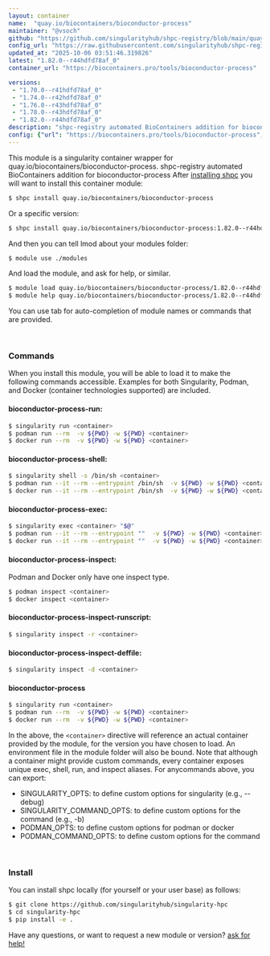```yaml
---
layout: container
name:  "quay.io/biocontainers/bioconductor-process"
maintainer: "@vsoch"
github: "https://github.com/singularityhub/shpc-registry/blob/main/quay.io/biocontainers/bioconductor-process/container.yaml"
config_url: "https://raw.githubusercontent.com/singularityhub/shpc-registry/main/quay.io/biocontainers/bioconductor-process/container.yaml"
updated_at: "2025-10-06 03:51:46.319826"
latest: "1.82.0--r44hdfd78af_0"
container_url: "https://biocontainers.pro/tools/bioconductor-process"

versions:
 - "1.70.0--r41hdfd78af_0"
 - "1.74.0--r42hdfd78af_0"
 - "1.76.0--r43hdfd78af_0"
 - "1.78.0--r43hdfd78af_0"
 - "1.82.0--r44hdfd78af_0"
description: "shpc-registry automated BioContainers addition for bioconductor-process"
config: {"url": "https://biocontainers.pro/tools/bioconductor-process", "maintainer": "@vsoch", "description": "shpc-registry automated BioContainers addition for bioconductor-process", "latest": {"1.82.0--r44hdfd78af_0": "sha256:578c10d9b7b7c935a3d682eb3c5caf6b4532ac8dc179539f80d60d1849483e3a"}, "tags": {"1.70.0--r41hdfd78af_0": "sha256:b9508b3f6fa4bc635cd05232199eae182a1b5a66299a14e6791feaf39e629a43", "1.74.0--r42hdfd78af_0": "sha256:54e1f382d1dff3d9b27e504760537414cfcae3e9b70a89d851ecc65c43f563c5", "1.76.0--r43hdfd78af_0": "sha256:002eed6bc15eddccc699447c38c25a25df12fa9a924dbae29023aac129499a93", "1.78.0--r43hdfd78af_0": "sha256:939553da25ee12c33b0ba12c472bb6190f73e9159b5948f291ba5d99f6ea9606", "1.82.0--r44hdfd78af_0": "sha256:578c10d9b7b7c935a3d682eb3c5caf6b4532ac8dc179539f80d60d1849483e3a"}, "docker": "quay.io/biocontainers/bioconductor-process"}
---
```


This module is a singularity container wrapper for quay.io/biocontainers/bioconductor-process.
shpc-registry automated BioContainers addition for bioconductor-process
After [installing shpc](#install) you will want to install this container module:


```bash
$ shpc install quay.io/biocontainers/bioconductor-process
```

Or a specific version:

```bash
$ shpc install quay.io/biocontainers/bioconductor-process:1.82.0--r44hdfd78af_0
```

And then you can tell lmod about your modules folder:

```bash
$ module use ./modules
```

And load the module, and ask for help, or similar.

```bash
$ module load quay.io/biocontainers/bioconductor-process/1.82.0--r44hdfd78af_0
$ module help quay.io/biocontainers/bioconductor-process/1.82.0--r44hdfd78af_0
```

You can use tab for auto-completion of module names or commands that are provided.

<br>

### Commands

When you install this module, you will be able to load it to make the following commands accessible.
Examples for both Singularity, Podman, and Docker (container technologies supported) are included.

#### bioconductor-process-run:

```bash
$ singularity run <container>
$ podman run --rm  -v ${PWD} -w ${PWD} <container>
$ docker run --rm  -v ${PWD} -w ${PWD} <container>
```

#### bioconductor-process-shell:

```bash
$ singularity shell -s /bin/sh <container>
$ podman run --it --rm --entrypoint /bin/sh  -v ${PWD} -w ${PWD} <container>
$ docker run --it --rm --entrypoint /bin/sh  -v ${PWD} -w ${PWD} <container>
```

#### bioconductor-process-exec:

```bash
$ singularity exec <container> "$@"
$ podman run --it --rm --entrypoint ""  -v ${PWD} -w ${PWD} <container> "$@"
$ docker run --it --rm --entrypoint ""  -v ${PWD} -w ${PWD} <container> "$@"
```

#### bioconductor-process-inspect:

Podman and Docker only have one inspect type.

```bash
$ podman inspect <container>
$ docker inspect <container>
```

#### bioconductor-process-inspect-runscript:

```bash
$ singularity inspect -r <container>
```

#### bioconductor-process-inspect-deffile:

```bash
$ singularity inspect -d <container>
```



#### bioconductor-process

```bash
$ singularity run <container>
$ podman run --rm  -v ${PWD} -w ${PWD} <container>
$ docker run --rm  -v ${PWD} -w ${PWD} <container>
```


In the above, the `<container>` directive will reference an actual container provided
by the module, for the version you have chosen to load. An environment file in the
module folder will also be bound. Note that although a container
might provide custom commands, every container exposes unique exec, shell, run, and
inspect aliases. For anycommands above, you can export:

 - SINGULARITY_OPTS: to define custom options for singularity (e.g., --debug)
 - SINGULARITY_COMMAND_OPTS: to define custom options for the command (e.g., -b)
 - PODMAN_OPTS: to define custom options for podman or docker
 - PODMAN_COMMAND_OPTS: to define custom options for the command

<br>

### Install

You can install shpc locally (for yourself or your user base) as follows:

```bash
$ git clone https://github.com/singularityhub/singularity-hpc
$ cd singularity-hpc
$ pip install -e .
```

Have any questions, or want to request a new module or version? [ask for help!](https://github.com/singularityhub/singularity-hpc/issues)
